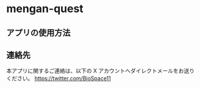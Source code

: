 # mengan-quest

## アプリの使用方法

## 連絡先
本アプリに関するご連絡は、以下の X アカウントへダイレクトメールをお送りください。
https://twitter.com/BioSpace11
